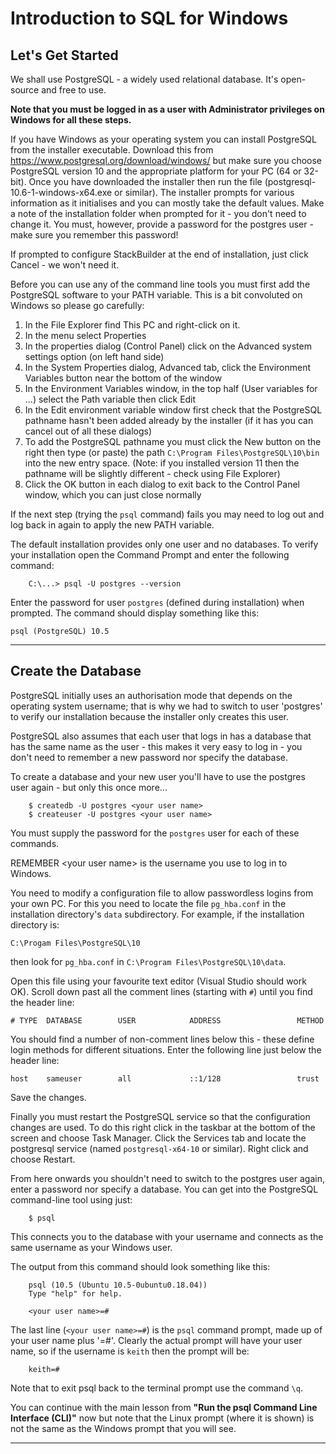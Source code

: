 # Introduction to SQL for Windows

## Let's Get Started
We shall use PostgreSQL - a widely used relational database. It's open-source and free to use.

**Note that you must be logged in as a user with Administrator privileges on Windows for all these steps.**

If you have Windows as your operating system you can install PostgreSQL from the installer executable. Download this from https://www.postgresql.org/download/windows/ but make sure you choose PostgreSQL version 10 and the appropriate platform for your PC (64 or 32-bit). Once you have downloaded the installer then run the file (postgresql-10.6-1-windows-x64.exe or similar). The installer prompts for various information as it initialises and you can mostly take the default values. Make a note of the installation folder when prompted for it - you don't need to change it. You must, however, provide a password for the postgres user - make sure you remember this password!

If prompted to configure StackBuilder at the end of installation, just click Cancel - we won't need it.

Before you can use any of the command line tools you must first add the PostgreSQL software to your PATH variable.  This is a bit convoluted on Windows so please go carefully:
1.  In the File Explorer find This PC and right-click on it.
2.  In the menu select Properties
3.  In the properties dialog (Control Panel) click on the Advanced system settings option (on left hand side)
4.  In the System Properties dialog, Advanced tab, click the Environment Variables button near the bottom of the window
5.  In the Environment Variables window, in the top half (User variables for ...) select the Path variable then click Edit
6.  In the Edit environment variable window first check that the PostgreSQL pathname hasn't been added already by the installer (if it has you can cancel out of all these dialogs)
7.  To add the PostgreSQL pathname you must click the New button on the right then type (or paste) the path `C:\Program Files\PostgreSQL\10\bin` into the new entry space. (Note: if you installed version 11 then the pathname will be slightly different - check using File Explorer)
8.  Click the OK button in each dialog to exit back to the Control Panel window, which you can just close normally

If the next step (trying the `psql` command) fails you may need to log out and log back in again to apply the new PATH variable.

The default installation provides only one user and no databases. To verify your installation open the Command Prompt and enter the following command:
```
    C:\...> psql -U postgres --version
```
Enter the password for user `postgres` (defined during installation) when prompted. The command should display something like this:

    psql (PostgreSQL) 10.5

---
## Create the Database
PostgreSQL initially uses an authorisation mode that depends on the operating system username; that is why we had to switch to user 'postgres' to verify our installation because the installer only creates this user.

PostgreSQL also assumes that each user that logs in has a database that has the same name as the user - this makes it very easy to log in - you don't need to remember a new password nor specify the database.

To create a database and your new user you'll have to use the postgres user again - but only this once more...
```
    $ createdb -U postgres <your user name>
    $ createuser -U postgres <your user name>
```
You must supply the password for the `postgres` user for each of these commands.

REMEMBER &lt;your user name> is the username you use to log in to Windows.

You need to modify a configuration file to allow passwordless logins from your own PC. For this you need to locate the file `pg_hba.conf` in the installation directory's `data` subdirectory. For example, if the installation directory is:

    C:\Progam Files\PostgreSQL\10

then look for `pg_hba.conf` in `C:\Program Files\PostgreSQL\10\data`.

Open this file using your favourite text editor (Visual Studio should work OK). Scroll down past all the comment lines (starting with `#`) until you find the header line:

    # TYPE  DATABASE        USER            ADDRESS                 METHOD

You should find a number of non-comment lines below this - these define login methods for different situations. Enter the following line just below the header line:

    host    sameuser        all             ::1/128                 trust

Save the changes.

Finally you must restart the PostgreSQL service so that the configuration changes are used. To do this right click in the taskbar at the bottom of the screen and choose Task Manager. Click the Services tab and locate the postgresql service (named `postgresql-x64-10` or similar). Right click and choose Restart.

From here onwards you shouldn't need to switch to the postgres user again, enter a password nor specify a database. You can get into the PostgreSQL command-line tool using just:
```
    $ psql
```
This connects you to the database with your username and connects as the same username as your Windows user.

The output from this command should look something like this:
```
    psql (10.5 (Ubuntu 10.5-0ubuntu0.18.04))
    Type "help" for help.

    <your user name>=#
```
The last line (`<your user name>=#`) is the `psql` command prompt, made up of your user name plus '=#'. Clearly the actual prompt will have your user name, so if the username is `keith` then the prompt will be:
```
    keith=#
```
Note that to exit psql back to the terminal prompt use the command `\q`.

You can continue with the main lesson from **"Run the psql Command Line Interface (CLI)"** now but note that the Linux prompt (where it is shown) is not the same as the Windows prompt that you will see.

---
